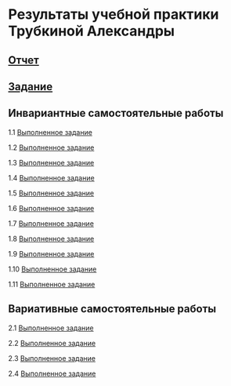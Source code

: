 # Результаты учебной практики Трубкиной Александры

## [Отчет](https://github.com/AlexTrubkina/pract-february21/blob/main/%D0%BE%D1%82%D1%87%D0%B5%D1%82.pdf)

## [Задание](https://github.com/AlexTrubkina/pract-february21/blob/main/%D0%97%D0%B0%D0%B4%D0%B0%D0%BD%D0%B8%D0%B5%20%D0%BD%D0%B0%20%D1%83%D1%87%D0%B5%D0%B1%D0%BD%D1%83%D1%8E%20%D0%BF%D1%80%D0%B0%D0%BA%D1%82%D0%B8%D0%BA%D1%83.pdf)

## Инвариантные самостоятельные работы

1.1 [Выполненное задание](https://github.com/AlexTrubkina/pract-february21/blob/main/%D0%98%D0%A1%D0%A0/%D0%98%D0%A1%D0%A0%201.1.pdf)

1.2 [Выполненное задание](https://github.com/AlexTrubkina/pract-february21/blob/main/%D0%98%D0%A1%D0%A0/%D0%98%D0%A1%D0%A01.2.png)

1.3 [Выполненное задание](https://github.com/AlexTrubkina/pract-february21/blob/main/%D0%98%D0%A1%D0%A0/%D0%98%D0%A1%D0%A01.3.pdf)

1.4 [Выполненное задание](https://github.com/AlexTrubkina/pract-february21/blob/main/%D0%98%D0%A1%D0%A0/%D0%98%D0%A1%D0%A01.4.pdf)

1.5 [Выполненное задание](https://github.com/AlexTrubkina/pract-february21/blob/main/%D0%98%D0%A1%D0%A0/%D0%98%D0%A1%D0%A01.5.pdf)

1.6 [Выполненное задание](https://github.com/AlexTrubkina/pract-february21/blob/main/%D0%98%D0%A1%D0%A0/%D0%98%D0%A1%D0%A01.6.md)

1.7 [Выполненное задание](https://github.com/AlexTrubkina/pract-february21/blob/main/%D0%98%D0%A1%D0%A0/%D0%98%D0%A1%D0%A01.7.md)

1.8 [Выполненное задание](https://github.com/AlexTrubkina/pract-february21/blob/main/%D0%98%D0%A1%D0%A0/%D0%98%D0%A1%D0%A01.8.pdf)

1.9 [Выполненное задание](https://github.com/AlexTrubkina/pract-february21/blob/main/%D0%98%D0%A1%D0%A0/%D0%98%D0%A1%D0%A01.9.pdf)

1.10 [Выполненное задание](https://github.com/AlexTrubkina/pract-february21/blob/main/%D0%98%D0%A1%D0%A0/%D0%98%D0%A1%D0%A01.10.pdf)

1.11 [Выполненное задание](https://github.com/AlexTrubkina/pract-february21/blob/main/%D0%98%D0%A1%D0%A0/%D0%98%D0%A1%D0%A01.11.png)

## Вариативные самостоятельные работы

2.1 [Выполненное задание](https://github.com/AlexTrubkina/pract-february21/blob/main/%D0%92%D0%A1%D0%A0/%D0%92%D0%A1%D0%A02.1.png)

2.2 [Выполненное задание](https://github.com/AlexTrubkina/pract-february21/blob/main/%D0%92%D0%A1%D0%A0/%D0%92%D0%A1%D0%A02.2.pdf)

2.3 [Выполненное задание](https://github.com/AlexTrubkina/pract-february21/blob/main/%D0%92%D0%A1%D0%A0/%D0%92%D0%A1%D0%A02.3.md)

2.4 [Выполненное задание](https://github.com/AlexTrubkina/pract-february21/blob/main/%D0%92%D0%A1%D0%A0/%D0%92%D0%A1%D0%A02.4.md)
